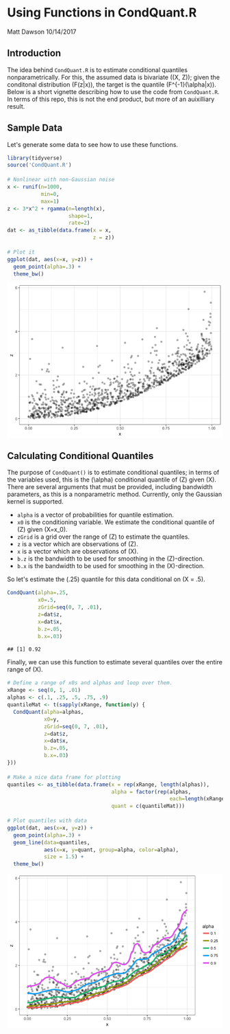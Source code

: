 Using Functions in CondQuant.R
================
Matt Dawson
10/14/2017

Introduction
------------

The idea behind `CondQuant.R` is to estimate conditional quantiles nonparametrically. For this, the assumed data is bivariate \((X, Z)\); given the conditonal distribution \(F(z|x)\), the target is the quantile \(F^{-1}(\alpha|x)\). Below is a short vignette describing how to use the code from `CondQuant.R`. In terms of this repo, this is not the end product, but more of an auixilliary result.

Sample Data
-----------

Let's generate some data to see how to use these functions.

``` r
library(tidyverse)
source('CondQuant.R')

# Nonlinear with non-Gaussian noise
x <- runif(n=1000,
           min=0,
           max=1)
z <- 3*x^2 + rgamma(n=length(x),
                    shape=1,
                    rate=2)
dat <- as_tibble(data.frame(x = x,
                            z = z))

# Plot it
ggplot(dat, aes(x=x, y=z)) +
  geom_point(alpha=.3) +
  theme_bw()
```

<img src="CondQuantUsage_files/figure-markdown_github/unnamed-chunk-1-1.png" style="display: block; margin: auto;" />

Calculating Conditional Quantiles
---------------------------------

The purpose of `CondQuant()` is to estimate conditional quantiles; in terms of the variables used, this is the \(\alpha\) conditional quantile of \(Z\) given \(X\). There are several arguments that must be provided, including bandwidth parameters, as this is a nonparametric method. Currently, only the Gaussian kernel is supported.

-   `alpha` is a vector of probabilities for quantile estimation.
-   `x0` is the conditioning variable. We estimate the conditional quantile of \(Z\) given \(X=x_0\).
-   `zGrid` is a grid over the range of \(Z\) to estimate the quantiles.
-   `z` is a vector which are observations of \(Z\).
-   `x` is a vector which are observations of \(X\).
-   `b.z` is the bandwidth to be used for smoothing in the \(Z\)-direction.
-   `b.x` is the bandwidth to be used for smoothing in the \(X\)-direction.

So let's estimate the \(.25\) quantile for this data conditional on \(X = .5\).

``` r
CondQuant(alpha=.25,
          x0=.5,
          zGrid=seq(0, 7, .01),
          z=dat$z,
          x=dat$x,
          b.z=.05,
          b.x=.03)
```

    ## [1] 0.92

Finally, we can use this function to estimate several quantiles over the entire range of \(X\).

``` r
# Define a range of x0s and alphas and loop over them.
xRange <- seq(0, 1, .01)
alphas <- c(.1, .25, .5, .75, .9)
quantileMat <- t(sapply(xRange, function(y) {
  CondQuant(alpha=alphas,
            x0=y,
            zGrid=seq(0, 7, .01),
            z=dat$z,
            x=dat$x,
            b.z=.05,
            b.x=.03)
}))

# Make a nice data frame for plotting
quantiles <- as_tibble(data.frame(x = rep(xRange, length(alphas)),
                                  alpha = factor(rep(alphas,
                                                     each=length(xRange))),
                                  quant = c(quantileMat)))

# Plot quantiles with data
ggplot(dat, aes(x=x, y=z)) +
  geom_point(alpha=.3) +
  geom_line(data=quantiles,
            aes(x=x, y=quant, group=alpha, color=alpha),
            size = 1.5) +
  theme_bw()
```

<img src="CondQuantUsage_files/figure-markdown_github/unnamed-chunk-3-1.png" style="display: block; margin: auto;" />
